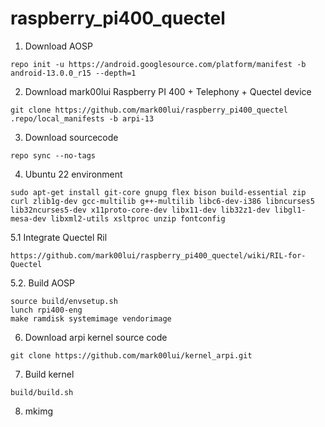# raspberry_pi400_quectel

1. Download AOSP
```
repo init -u https://android.googlesource.com/platform/manifest -b android-13.0.0_r15 --depth=1
```

2. Download mark00lui Raspberry PI 400 + Telephony + Quectel device
```
git clone https://github.com/mark00lui/raspberry_pi400_quectel .repo/local_manifests -b arpi-13
```

3. Download sourcecode
```
repo sync --no-tags
```

4. Ubuntu 22 environment
```
sudo apt-get install git-core gnupg flex bison build-essential zip curl zlib1g-dev gcc-multilib g++-multilib libc6-dev-i386 libncurses5 lib32ncurses5-dev x11proto-core-dev libx11-dev lib32z1-dev libgl1-mesa-dev libxml2-utils xsltproc unzip fontconfig
```

5.1 Integrate Quectel Ril
```
https://github.com/mark00lui/raspberry_pi400_quectel/wiki/RIL-for-Quectel
```

5.2. Build AOSP
```
source build/envsetup.sh
lunch rpi400-eng
make ramdisk systemimage vendorimage
```

6. Download arpi kernel source code
```
git clone https://github.com/mark00lui/kernel_arpi.git
```

7. Build kernel
```
build/build.sh
```

8. mkimg
```

```
